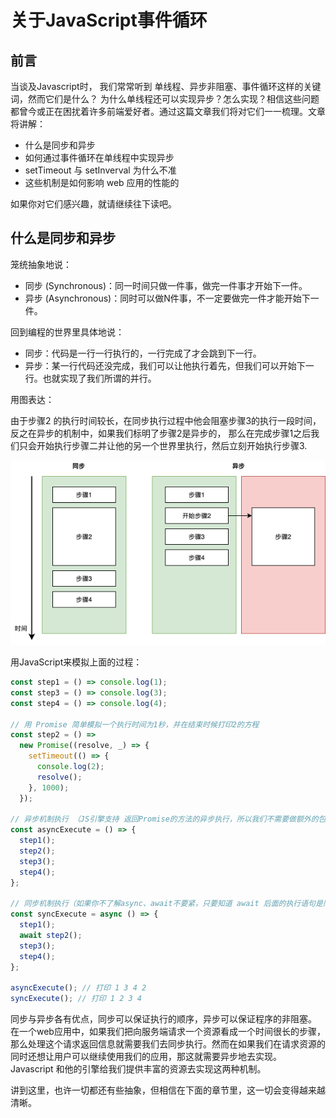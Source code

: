 # 关于JavaScript事件循环

## 前言

当谈及Javascript时， 我们常常听到 单线程、异步非阻塞、事件循环这样的关键词，然而它们是什么？ 为什么单线程还可以实现异步？怎么实现？相信这些问题都曾今或正在困扰着许多前端爱好者。通过这篇文章我们将对它们一一梳理。文章将讲解：

- 什么是同步和异步
- 如何通过事件循环在单线程中实现异步
- setTimeout 与 setInverval 为什么不准
- 这些机制是如何影响 web 应用的性能的

如果你对它们感兴趣，就请继续往下读吧。

## 什么是同步和异步

笼统抽象地说：

- 同步 (Synchronous)：同一时间只做一件事，做完一件事才开始下一件。
- 异步 (Asynchronous)：同时可以做N件事，不一定要做完一件才能开始下一件。

回到编程的世界里具体地说：

- 同步：代码是一行一行执行的，一行完成了才会跳到下一行。
- 异步：某一行代码还没完成，我们可以让他执行着先，但我们可以开始下一行。也就实现了我们所谓的并行。

用图表达：

由于步骤2 的执行时间较长，在同步执行过程中他会阻塞步骤3的执行一段时间，反之在异步的机制中，如果我们标明了步骤2是异步的， 那么在完成步骤1之后我们只会开始执行步骤二并让他的另一个世界里执行，然后立刻开始执行步骤3.

![同步与异步](./同步与异步.png)

用JavaScript来模拟上面的过程：

```javascript
const step1 = () => console.log(1);
const step3 = () => console.log(3);
const step4 = () => console.log(4);

// 用 Promise 简单模拟一个执行时间为1秒，并在结束时候打印2的方程
const step2 = () =>
  new Promise((resolve, _) => {
    setTimeout(() => {
      console.log(2);
      resolve();
    }, 1000);
  });

// 异步机制执行 （JS引擎支持 返回Promise的方法的异步执行，所以我们不需要做额外的包装，直接执行step2,它便是异步执行的）
const asyncExecute = () => {
  step1();
  step2();
  step3();
  step4();
};

// 同步机制执行（如果你不了解async、await不要紧，只要知道 await 后面的执行语句是同步阻塞的）
const syncExecute = async () => {
  step1();
  await step2();
  step3();
  step4();
};

asyncExecute(); // 打印 1 3 4 2
syncExecute(); // 打印 1 2 3 4

```

同步与异步各有优点，同步可以保证执行的顺序，异步可以保证程序的非阻塞。 在一个web应用中，如果我们把向服务端请求一个资源看成一个时间很长的步骤，那么处理这个请求返回信息就需要我们去同步执行。然而在如果我们在请求资源的同时还想让用户可以继续使用我们的应用，那这就需要异步地去实现。 Javascript 和他的引擎给我们提供丰富的资源去实现这两种机制。

讲到这里，也许一切都还有些抽象，但相信在下面的章节里，这一切会变得越来越清晰。





